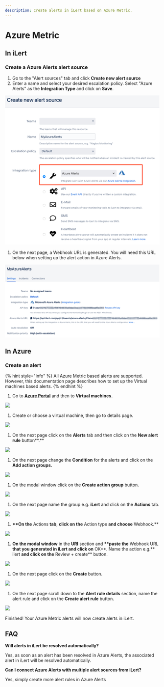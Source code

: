 ```yaml
---
description: Create alerts in iLert based on Azure Metric.
---
```


# Azure Metric

## In iLert <a href="#in-ilert" id="in-ilert"></a>

### Create a Azure Alerts alert source <a href="#create-alert-source" id="create-alert-source"></a>

1. Go to the "Alert sources" tab and click **Create new alert source**
2. Enter a name and select your desired escalation policy. Select "Azure Alerts" as the **Integration Type** and click on **Save**.

![](<../../.gitbook/assets/ilert (35).png>)

1. On the next page, a Webhook URL is generated. You will need this URL below when setting up the alert action in Azure Alerts.

![](<../../.gitbook/assets/ilert (34).png>)

## In Azure <a href="#in-splunk" id="in-splunk"></a>

### Create an alert <a href="#create-action-sequences" id="create-action-sequences"></a>

{% hint style="info" %}
All Azure Metric based alerts are supported. However, this documentation page describes how to set up the Virtual machines based alerts.
{% endhint %}

1. Go to [**Azure Portal**](https://portal.azure.com) and then to **Virtual machines.**&#x20;

![](<../../.gitbook/assets/home\_-\_microsoft\_azure (6).png>)

1. Create or choose a virtual machine, then go to details page.

![](../../.gitbook/assets/virtual\_machines\_-\_microsoft\_azure.png)

1. On the next page click on the **Alerts** tab and then click on the **New alert rule** button**.**

![](../../.gitbook/assets/myserver\_-\_microsoft\_azure.png)

1. On the next page change the **Condition** for the alerts and click on the **Add action groups.**

![](<../../.gitbook/assets/create\_alert\_rule\_-\_microsoft\_azure (3).png>)

1. On the modal window click on the **Create action group** button.

![](../../.gitbook/assets/select\_an\_action\_group\_to\_attach\_to\_this\_alert\_rule\_-\_microsoft\_azure.png)

1. On the next page name the group e.g. **iLert** and click on the **Actions** tab.

![](<../../.gitbook/assets/create\_action\_group\_-\_microsoft\_azure (5).png>)

1. **\*\*On the** Actions **tab**, **click on the** Action type **and choose** Webhook.\*\*

![](<../../.gitbook/assets/create\_action\_group\_-\_microsoft\_azure (1).png>)

1. **On the modal window** in the **URI** section and **\*\*paste the** Webhook URL **that you generated in iLert and click on** OK**. Name the action e.g.** ilert **and click on the** Review + create\*\* button.

![](<../../.gitbook/assets/webhook\_-\_microsoft\_azure (1).png>)

1. On the next page click on the **Create** button.

![](<../../.gitbook/assets/create\_action\_group\_-\_microsoft\_azure (3).png>)

1. On the next page scroll down to the **Alert rule details** section, name the alert rule and click on the **Create alert rule** button.

![](../../.gitbook/assets/create\_alert\_rule\_-\_microsoft\_azure1.png)

Finished! Your Azure Metric alerts will now create alerts in iLert.

## FAQ <a href="#faq" id="faq"></a>

**Will alerts in iLert be resolved automatically?**

Yes, as soon as an alert has been resolved in Azure Alerts, the associated alert in iLert will be resolved automatically.

**Can I connect Azure Alerts with multiple alert sources from iLert?**

Yes, simply create more alert rules in Azure Alerts
